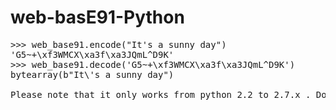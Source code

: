 # web-basE91-Python
<pre>
>>> web_base91.encode("It's a sunny day")
'G5~+\xf3WMCX\xa3f\xa3JQmL^D9K'
>>> web_base91.decode('G5~+\xf3WMCX\xa3f\xa3JQmL^D9K')
bytearray(b"It\'s a sunny day")

Please note that it only works from python 2.2 to 2.7.x . Does not support 3.0 or newer
</pre>
